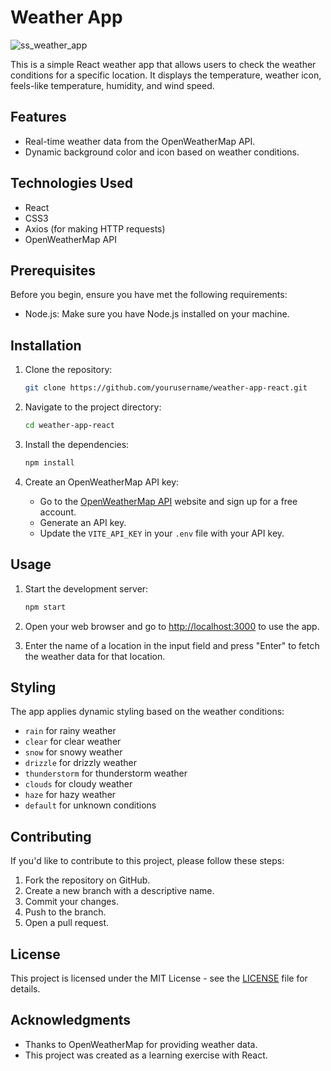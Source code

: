 # Weather App

![ss_weather_app](https://github.com/kobrak1/weather-app-react/assets/114083611/d5071285-8176-449c-aff7-986e2535a6e7)

This is a simple React weather app that allows users to check the weather conditions for a specific location. It displays the temperature, weather icon, feels-like temperature, humidity, and wind speed.

## Features

- Real-time weather data from the OpenWeatherMap API.
- Dynamic background color and icon based on weather conditions.

## Technologies Used

- React
- CSS3
- Axios (for making HTTP requests)
- OpenWeatherMap API

## Prerequisites

Before you begin, ensure you have met the following requirements:

- Node.js: Make sure you have Node.js installed on your machine.

## Installation

1. Clone the repository:

   ```bash
   git clone https://github.com/yourusername/weather-app-react.git
   ```

2. Navigate to the project directory:

   ```bash
   cd weather-app-react
   ```

3. Install the dependencies:

   ```bash
   npm install
   ```

4. Create an OpenWeatherMap API key:

   - Go to the [OpenWeatherMap API](https://openweathermap.org/api) website and sign up for a free account.
   - Generate an API key.
   - Update the `VITE_API_KEY` in your `.env` file with your API key.

## Usage

1. Start the development server:

   ```bash
   npm start
   ```

2. Open your web browser and go to [http://localhost:3000](http://localhost:3000) to use the app.

3. Enter the name of a location in the input field and press "Enter" to fetch the weather data for that location.

## Styling

The app applies dynamic styling based on the weather conditions:

- `rain` for rainy weather
- `clear` for clear weather
- `snow` for snowy weather
- `drizzle` for drizzly weather
- `thunderstorm` for thunderstorm weather
- `clouds` for cloudy weather
- `haze` for hazy weather
- `default` for unknown conditions

## Contributing

If you'd like to contribute to this project, please follow these steps:

1. Fork the repository on GitHub.
2. Create a new branch with a descriptive name.
3. Commit your changes.
4. Push to the branch.
5. Open a pull request.

## License

This project is licensed under the MIT License - see the [LICENSE](LICENSE) file for details.

## Acknowledgments

- Thanks to OpenWeatherMap for providing weather data.
- This project was created as a learning exercise with React.
